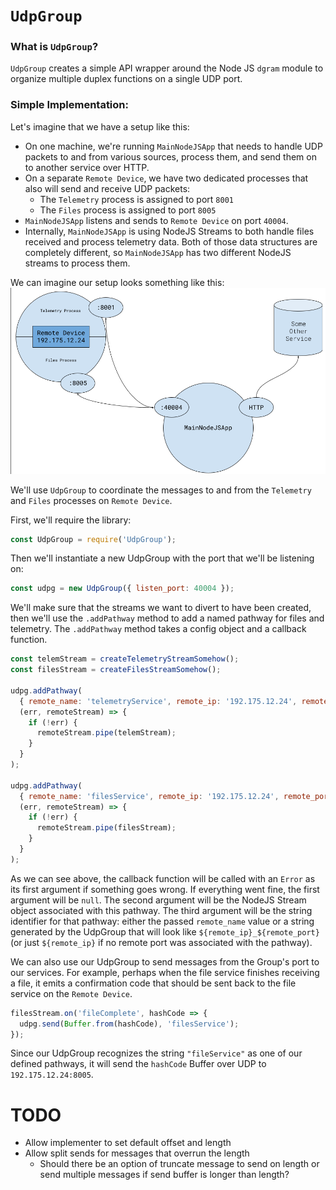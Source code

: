 # `UdpGroup`

### What is `UdpGroup`?
`UdpGroup` creates a simple API wrapper around the Node JS `dgram` module to organize multiple duplex functions on a single UDP port.

### Simple Implementation:

Let's imagine that we have a setup like this:
* On one machine, we're running `MainNodeJSApp` that needs to handle UDP packets to and from various sources, process them, and send them on to another service over HTTP.
* On a separate `Remote Device`, we have two dedicated processes that also will send and receive UDP packets:
  * The `Telemetry` process is assigned to port `8001`
  * The `Files` process is assigned to port `8005`
* `MainNodeJSApp` listens and sends to `Remote Device` on port `40004`.
* Internally, `MainNodeJSApp` is using NodeJS Streams to both handle files received and process telemetry data. Both of those data structures are completely different, so `MainNodeJSApp` has two different NodeJS streams to process them.

We can imagine our setup looks something like this:
<img src="./udpgroup_diagram.png">

We'll use `UdpGroup` to coordinate the messages to and from the `Telemetry` and `Files` processes on `Remote Device`.

First, we'll require the library:
```js
const UdpGroup = require('UdpGroup');
```

Then we'll instantiate a new UdpGroup with the port that we'll be listening on:
```js
const udpg = new UdpGroup({ listen_port: 40004 });
```

We'll make sure that the streams we want to divert to have been created, then we'll use the `.addPathway` method to add a named pathway for files and telemetry. The `.addPathway` method takes a config object and a callback function.
```js
const telemStream = createTelemetryStreamSomehow();
const filesStream = createFilesStreamSomehow();

udpg.addPathway(
  { remote_name: 'telemetryService', remote_ip: '192.175.12.24', remote_port: 8001 },
  (err, remoteStream) => {
    if (!err) {
      remoteStream.pipe(telemStream);
    }
  }
);

udpg.addPathway(
  { remote_name: 'filesService', remote_ip: '192.175.12.24', remote_port: 8005 },
  (err, remoteStream) => {
    if (!err) {
      remoteStream.pipe(filesStream);
    }
  }
);
```
As we can see above, the callback function will be called with an `Error` as its first argument if something goes wrong. If everything went fine, the first argument will be `null`. The second argument will be the NodeJS Stream object associated with this pathway. The third argument will be the string identifier for that pathway: either the passed `remote_name` value or a string generated by the UdpGroup that will look like `${remote_ip}_${remote_port}` (or just `${remote_ip}` if no remote port was associated with the pathway).

We can also use our UdpGroup to send messages from the Group's port to our services. For example, perhaps when the file service finishes receiving a file, it emits a confirmation code that should be sent back to the file service on the `Remote Device`.

```js
filesStream.on('fileComplete', hashCode => {
  udpg.send(Buffer.from(hashCode), 'filesService');
});
```
Since our UdpGroup recognizes the string `"fileService"` as one of our defined pathways, it will send the `hashCode` Buffer over UDP to `192.175.12.24:8005`.

# TODO
* Allow implementer to set default offset and length
* Allow split sends for messages that overrun the length
  - Should there be an option of truncate message to send on length or send multiple messages if send buffer is longer than length?

